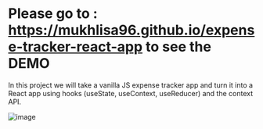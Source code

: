 # Please go to : https://mukhlisa96.github.io/expense-tracker-react-app to see the DEMO

In this project we will take a vanilla JS expense tracker app and turn it into a React app using hooks (useState, useContext, useReducer) and the context API.


![image](https://github.com/mukhlisa96/expense-tracker-react-app/assets/44114804/86b7c37f-b2ea-4f84-a407-3ed84001d627)
